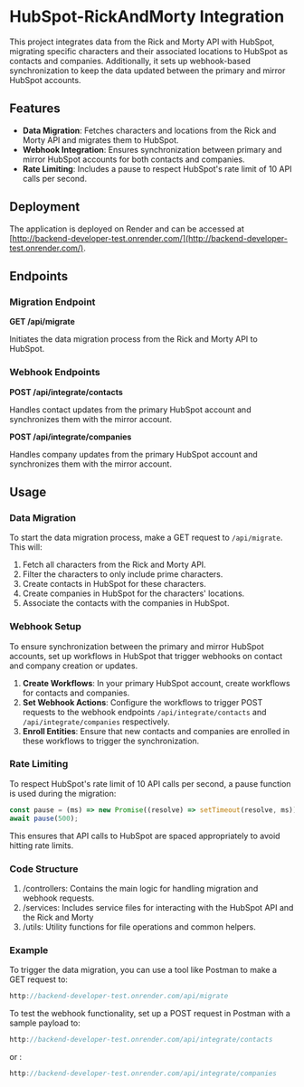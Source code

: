 # HubSpot-RickAndMorty Integration

This project integrates data from the Rick and Morty API with HubSpot, migrating specific characters and their associated locations to HubSpot as contacts and companies. Additionally, it sets up webhook-based synchronization to keep the data updated between the primary and mirror HubSpot accounts.

## Features

- **Data Migration**: Fetches characters and locations from the Rick and Morty API and migrates them to HubSpot.
- **Webhook Integration**: Ensures synchronization between primary and mirror HubSpot accounts for both contacts and companies.
- **Rate Limiting**: Includes a pause to respect HubSpot's rate limit of 10 API calls per second.

## Deployment

The application is deployed on Render and can be accessed at [http://backend-developer-test.onrender.com/](http://backend-developer-test.onrender.com/).

## Endpoints

### Migration Endpoint

**GET /api/migrate**

Initiates the data migration process from the Rick and Morty API to HubSpot.

### Webhook Endpoints

**POST /api/integrate/contacts**

Handles contact updates from the primary HubSpot account and synchronizes them with the mirror account.

**POST /api/integrate/companies**

Handles company updates from the primary HubSpot account and synchronizes them with the mirror account.

## Usage

### Data Migration

To start the data migration process, make a GET request to `/api/migrate`. This will:

1. Fetch all characters from the Rick and Morty API.
2. Filter the characters to only include prime characters.
3. Create contacts in HubSpot for these characters.
4. Create companies in HubSpot for the characters' locations.
5. Associate the contacts with the companies in HubSpot.

### Webhook Setup

To ensure synchronization between the primary and mirror HubSpot accounts, set up workflows in HubSpot that trigger webhooks on contact and company creation or updates.

1. **Create Workflows**: In your primary HubSpot account, create workflows for contacts and companies.
2. **Set Webhook Actions**: Configure the workflows to trigger POST requests to the webhook endpoints `/api/integrate/contacts` and `/api/integrate/companies` respectively.
3. **Enroll Entities**: Ensure that new contacts and companies are enrolled in these workflows to trigger the synchronization.

### Rate Limiting

To respect HubSpot's rate limit of 10 API calls per second, a pause function is used during the migration:

```javascript
const pause = (ms) => new Promise((resolve) => setTimeout(resolve, ms));
await pause(500);
``` 

This ensures that API calls to HubSpot are spaced appropriately to avoid hitting rate limits.

### Code Structure

1. /controllers: Contains the main logic for handling migration and webhook requests.
2. /services: Includes service files for interacting with the HubSpot API and the Rick and Morty
3. /utils: Utility functions for file operations and common helpers.

### Example

To trigger the data migration, you can use a tool like Postman to make a GET request to:

```javascript
http://backend-developer-test.onrender.com/api/migrate
``` 


To test the webhook functionality, set up a POST request in Postman with a sample payload to:

```javascript
http://backend-developer-test.onrender.com/api/integrate/contacts
``` 
or :
```javascript
http://backend-developer-test.onrender.com/api/integrate/companies
``` 


